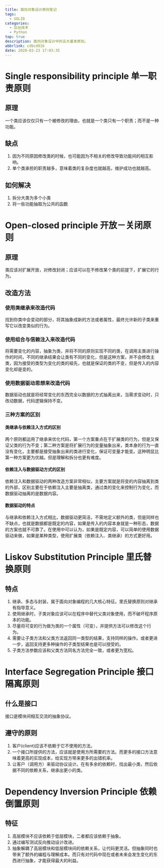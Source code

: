 ```yaml
---
title: 面向对象设计原则笔记
tags:
  - SOLID
categories:
  - 后台技术
  - Python
top: true
description: 面向对象设计中的五大基本原则。
abbrlink: cdbcd916
date: 2020-03-23 17:03:35
---
```


# Single responsibility principle 单一职责原则

## 原理

一个类应该仅仅只有一个被修改的理由，也就是一个类只有一个职责；而不是一种功能。

## 缺点

1. 因为不同原因修改类的时候，也可能因为不相关的修改导致功能间的相互影响。
2. 单个类承担的职责越多，意味着类的复杂度也就越高，维护成功也就越高。

## 如何解决

1. 拆分大类为多个小类
2. 将一些功能抽取为公共的函数

# Open-closed principle 开放－关闭原则

## 原理

类应该对扩展开放，对修改封闭；应该可以在不修改某个类的前提下，扩展它的行为。

## 改造方法

### 使用类继承来改造代码

找到你类中会变动的部分，将其抽象成新的方法或者属性，最终允许新的子类来重写它以改变类似的行为。

### 使用组合与信赖注入来改造代码

将需要变化的内容，抽象为类，并将不同的原则实现不同的类，在调用主类进行操作的时间，不同的继承结果会让类有不同的变化，但是这种方案，并不会修改主类，因为接受的类型为变化的类的祖先，也就是保证的类的不变，但是传入的内容变化却是变的。

### 使用数据驱动思想来改造代码

数据驱动也就是将经常变化的东西完全以数据的方式抽离出来，当需求变动时，只改动数据，代码逻辑保持不变。

### 三种方案的区别

#### 类继承与依赖注入方式的区别

两个原则都运用了继承来优化代码，第一个方案重点在于扩展类的行为，但是又保证父类的行为不变；第二种方案是将扩展行为的变量抽象出来，类本身的行为一直没有变化，主要都是接受抽象出来的类进行变化，保证可变量才能变。这种明显比第一种方案更为优越。但是理解和拆分也更有难度。

#### 依赖注入与数据驱动方式的区别

依赖注入和数据驱动的两种改造方案非常相似，主要方案就是将变的内容抽离到类的外部，区别主要在于依赖注入主要是抽离类，通过类的变化来控制行为变化，而数据驱动抽离的是数据内容。

#### 数据驱动的特点

与继承和依赖注入方式相比，数据驱动更简洁，不需地定义额外的类，但是同样也不缺点，也就是数据都是既定的内容，如果是传入的内容本身就是一种形态，数据的方案也就不可靠了。在使用中可以认为，如果是既定内容，可以简单的使用数据驱动来做，如果是某种类型，使用扩展类（依赖注入、类继承）的方式更好用。

# Liskov Substitution Principle 里氏替换原则

## 特点

1. 继承、多态与封装，属于面向对象编程的几大核心特征。里氏替换原则对继承有指导意义。
2. 使用继承时，子类对象应该可以在程序中替代父类对象使用，而不破坏程序原本的功能。
3. 尽量将可变的行为做为类的一个属性（可变），并提供方法可以修改这个行为。
4. 需要让子类方法和父类方法返回同一类型的结果，支持同样的操作。或者更进一步，返回支持更多种操作的子类型结果也是可以授受的。
5. 子类方法参数应该和父类方法同名方法完全一致，或者更为宽松。

# Interface Segregation Principle 接口隔离原则

## 什么是接口

接口是模块间相互交流的抽象协议。

## 遵守的原则

1. 客户(client)应该不依赖于它不使用的方法。
2. 一个接口所提供的方法，应该就是使用方所需要的方法。而更多的接口方法意味着更高的实现成本，给实现方带来更多的出错机率。
3. 让客户（调用方）来驱动协议设计。在有多余的依赖时，找出最小类，然后依据不同的依赖关系，继承出更小的类。

# Dependency Inversion Principle 依赖倒置原则

## 特征

1. 高层模块不应该依赖于低层模块，二者都应该依赖于抽象。
2. 通过编写测试反向推动设计改进。
3. 抽象解耦了高层模块和低层模块间的依赖关系，让代码更灵活。但抽象同时也带来了额外的编程与理解成本。而只有对代码中现在或者未来会发生变化的东西进行抽象，才能获得最大的利益。
